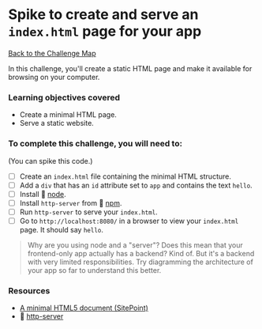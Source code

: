 # Spike to create and serve an `index.html` page for your app

[Back to the Challenge Map](00_challenge_track.md)

In this challenge, you'll create a static HTML page and make it available for browsing on your computer.

### Learning objectives covered

- Create a minimal HTML page.
- Serve a static website.

### To complete this challenge, you will need to:

(You can spike this code.)

- [ ] Create an `index.html` file containing the minimal HTML structure.
- [ ] Add a `div` that has an `id` attribute set to `app` and contains the text `hello`.
- [ ] Install :pill: [node](../pills/node.md).
- [ ] Install `http-server` from :pill: [npm](../pills/npm.md).
- [ ] Run `http-server` to serve your `index.html`.
- [ ] Go to `http://localhost:8080/` in a browser to view your `index.html` page.  It should say `hello`.

> Why are you using node and a "server"? Does this mean that your frontend-only app actually has a backend? Kind of.  But it's a backend with very limited responsibilities.  Try diagramming the architecture of your app so far to understand this better.

### Resources

- [A minimal HTML5 document (SitePoint)](http://www.sitepoint.com/a-minimal-html-document-html5-edition/)
- :pill: [http-server](../pills/http_server.md)
